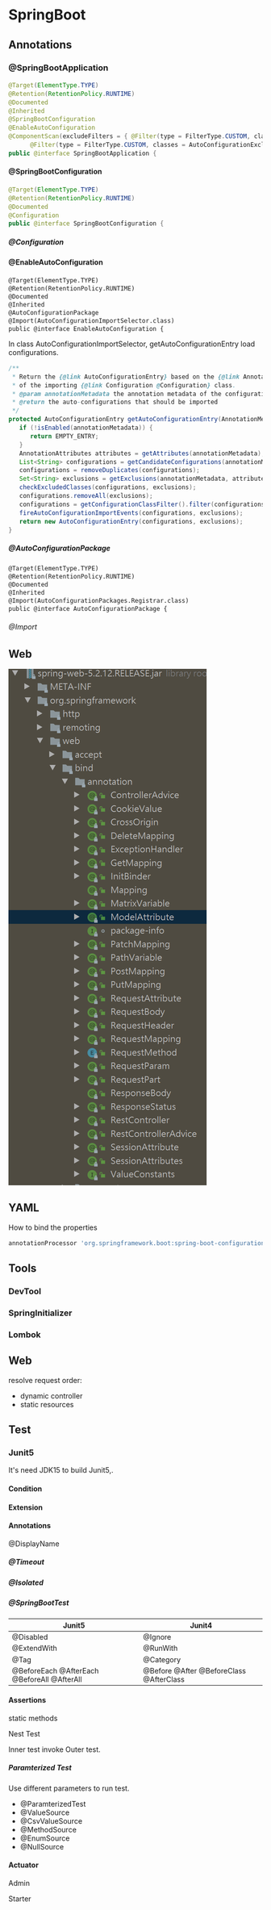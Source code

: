 # SpringBoot

## Annotations

### @SpringBootApplication

```java
@Target(ElementType.TYPE)
@Retention(RetentionPolicy.RUNTIME)
@Documented
@Inherited
@SpringBootConfiguration
@EnableAutoConfiguration
@ComponentScan(excludeFilters = { @Filter(type = FilterType.CUSTOM, classes = TypeExcludeFilter.class),
      @Filter(type = FilterType.CUSTOM, classes = AutoConfigurationExcludeFilter.class) })
public @interface SpringBootApplication {
```

#### @SpringBootConfiguration

```java
@Target(ElementType.TYPE)
@Retention(RetentionPolicy.RUNTIME)
@Documented
@Configuration
public @interface SpringBootConfiguration {
```

##### @Configuration

#### @EnableAutoConfiguration

```
@Target(ElementType.TYPE)
@Retention(RetentionPolicy.RUNTIME)
@Documented
@Inherited
@AutoConfigurationPackage
@Import(AutoConfigurationImportSelector.class)
public @interface EnableAutoConfiguration {
```

In class AutoConfigurationImportSelector, getAutoConfigurationEntry load configurations.

```java
/**
 * Return the {@link AutoConfigurationEntry} based on the {@link AnnotationMetadata}
 * of the importing {@link Configuration @Configuration} class.
 * @param annotationMetadata the annotation metadata of the configuration class
 * @return the auto-configurations that should be imported
 */
protected AutoConfigurationEntry getAutoConfigurationEntry(AnnotationMetadata annotationMetadata) {
   if (!isEnabled(annotationMetadata)) {
      return EMPTY_ENTRY;
   }
   AnnotationAttributes attributes = getAttributes(annotationMetadata);
   List<String> configurations = getCandidateConfigurations(annotationMetadata, attributes);
   configurations = removeDuplicates(configurations);
   Set<String> exclusions = getExclusions(annotationMetadata, attributes);
   checkExcludedClasses(configurations, exclusions);
   configurations.removeAll(exclusions);
   configurations = getConfigurationClassFilter().filter(configurations);
   fireAutoConfigurationImportEvents(configurations, exclusions);
   return new AutoConfigurationEntry(configurations, exclusions);
}
```

##### @AutoConfigurationPackage

```
@Target(ElementType.TYPE)
@Retention(RetentionPolicy.RUNTIME)
@Documented
@Inherited
@Import(AutoConfigurationPackages.Registrar.class)
public @interface AutoConfigurationPackage {
```

###### @Import



## Web

![SpringBoot Web Annotation](https://github.com/Robinpig/Note/raw/master/images/Spring/springboot-web-annotation.png)

## YAML



How to bind the properties 

```groovy
annotationProcessor 'org.springframework.boot:spring-boot-configuration-processor'
```

## Tools

### DevTool

### SpringInitializer



### Lombok



## Web

resolve request order:

-  dynamic controller
- static resources

## Test

### Junit5

It's need JDK15 to build Junit5,.

#### Condition

#### Extension

#### Annotations

@DisplayName



##### @Timeout

##### @Isolated

##### @SpringBootTest



| Junit5                                      | Junit4                                  |
| ------------------------------------------- | --------------------------------------- |
| @Disabled                                   | @Ignore                                 |
| @ExtendWith                                 | @RunWith                                |
| @Tag                                        | @Category                               |
| @BeforeEach @AfterEach @BeforeAll @AfterAll | @Before @After @BeforeClass @AfterClass |



#### Assertions

static methods

Nest Test 

Inner test invoke Outer test.

##### Paramterized Test

Use different parameters to run test.

- @ParamterizedTest
- @ValueSource
- @CsvValueSource
- @MethodSource
- @EnumSource
- @NullSource





#### Actuator

Admin



Starter











